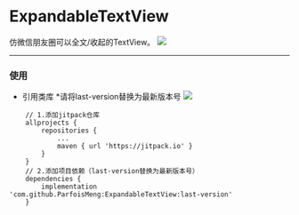 # ExpandableTextView
仿微信朋友圈可以全文/收起的TextView。 [![](https://jitpack.io/v/ParfoisMeng/ExpandableTextView.svg)](https://jitpack.io/#ParfoisMeng/ExpandableTextView)

- - - - -

### 使用
 - 引用类库 *请将last-version替换为最新版本号 [![](https://jitpack.io/v/ParfoisMeng/ExpandableTextView.svg)](https://jitpack.io/#ParfoisMeng/ExpandableTextView)
```
    // 1.添加jitpack仓库
    allprojects {
        repositories {
            ...
            maven { url 'https://jitpack.io' }
        }
    }
    // 2.添加项目依赖（last-version替换为最新版本号）
    dependencies {
        implementation 'com.github.ParfoisMeng:ExpandableTextView:last-version'
    }
```


